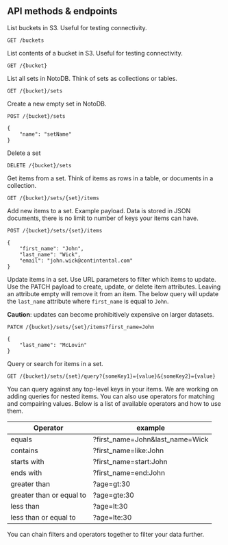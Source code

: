 
## API methods & endpoints

List buckets in S3. Useful for testing connectivity.

```
GET /buckets
```

List contents of a bucket in S3. Useful for testing connectivity.

```
GET /{bucket}
```

List all sets in NotoDB. Think of sets as collections or tables.

```
GET /{bucket}/sets
```

Create a new empty set in NotoDB.

```
POST /{bucket}/sets

{
    "name": "setName"
}
```

Delete a set

```
DELETE /{bucket}/sets
```

Get items from a set. Think of items as rows in a table, or documents in a collection.

```
GET /{bucket}/sets/{set}/items
```

Add new items to a set. Example payload. Data is stored in JSON documents, there is no limit to number of keys your items can have.

```
POST /{bucket}/sets/{set}/items

{
    "first_name": "John",
    "last_name": "Wick",
    "email": "john.wick@contintental.com"
}
```
Update items in a set. Use URL parameters to filter which items to update. Use the PATCH payload to create, update, or delete item attributes. Leaving an attribute empty will remove it from an item. The below query will update the `last_name` attribute where `first_name` is equal to `John`.


**Caution**: updates can become prohibitively expensive on larger datasets. 

```
PATCH /{bucket}/sets/{set}/items?first_name=John

{
    "last_name": "McLovin"
}
```

Query or search for items in a set.

```
GET /{bucket}/sets/{set}/query?{someKey1}={value}&{someKey2}={value}

```
You can query against any top-level keys in your items. We are working on adding queries for nested items. You can also use operators for matching and compairing values. Below is a list of available operators and how to use them.

Operator | example
--- | ---
equals | ?first_name=John&last_name=Wick 
contains | ?first_name=like:John 
starts with | ?first_name=start:John 
ends with | ?first_name=end:John 
greater than | ?age=gt:30 
greater than or equal to | ?age=gte:30 
less than | ?age=lt:30 
less than or equal to | ?age=lte:30 

You can chain filters and operators together to filter your data further.
